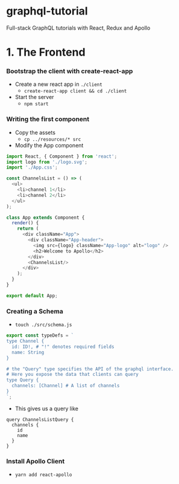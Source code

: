 # graphql-tutorial
Full-stack GraphQL tutorials with React, Redux and Apollo

# 1. The Frontend

### Bootstrap the client with create-react-app
- Create a new react app in `./client`
  - `create-react-app client && cd ./client`
- Start the server
  - `npm start`

### Writing the first component
- Copy the assets
  - `cp ../resources/* src`
- Modify the App component
```javascript
import React, { Component } from 'react';
import logo from './logo.svg';
import './App.css';

const ChannelsList = () => (
  <ul>
    <li>channel 1</li>
    <li>channel 2</li>
  </ul>
);

class App extends Component {
  render() {
    return (
      <div className="App">
        <div className="App-header">
          <img src={logo} className="App-logo" alt="logo" />
          <h2>Welcome to Apollo</h2>
        </div>
        <ChannelsList/>
      </div>
    );
  }
}

export default App;
```

### Creating a Schema
- `touch ./src/schema.js`
```javascript
export const typeDefs = `
type Channel {
  id: ID!, # "!" denotes required fields
  name: String
}

# the "Query" type specifies the API of the graphql interface. 
# Here you expose the data that clients can query
type Query {
  channels: [Channel] # A list of channels
}
`;
```
- This gives us a query like
```
query ChannelsListQuery {
  channels {
    id
    name
  }
}
```

### Install Apollo Client
- `yarn add react-apollo`
